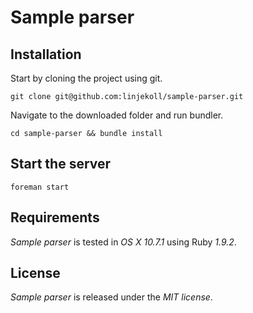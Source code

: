 # Sample parser

## Installation

Start by cloning the project using git.

`git clone git@github.com:linjekoll/sample-parser.git`

Navigate to the downloaded folder and run bundler.

`cd sample-parser && bundle install`

## Start the server

`foreman start`

## Requirements

*Sample parser* is tested in *OS X 10.7.1* using Ruby *1.9.2*.

## License

*Sample parser* is released under the *MIT license*.